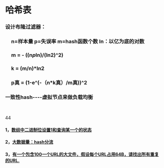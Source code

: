 # 哈希表
### 设计布隆过滤器：
### &nbsp;&nbsp;&nbsp;&nbsp;  	n=样本量    p=失误率   m=hash函数个数   ln：以亿为底的对数
	
### &nbsp;&nbsp;&nbsp;&nbsp;  		  m = - ((n*p*ln)/(ln2)^2)
	
### &nbsp;&nbsp;&nbsp;&nbsp;  		  k = (m/n)*ln2
	
### &nbsp;&nbsp;&nbsp;&nbsp;  		  p真 = (1-e^(-（n*k真）/m真))^2 

	
### 一致性hash----虚拟节点来做负载均衡
&emsp;
&emsp;

44
#### 1，[数组中二进制位设置1和查询某一个的状态](https://github.com/sihaihou/algorithm/blob/master/src/com/reyco/algorithm/hash/Test1.java)
#### 2，[大数据量：hash分流](https://github.com/sihaihou/algorithm/blob/master/src/com/reyco/algorithm/hash/Test2.java)
#### 3，[有一个包含100一个URL的大文件，假设每个URL占用64B，请找出所有重复的URL.](https://github.com/sihaihou/algorithm/blob/master/src/com/reyco/algorithm/hash/Test3.java)
